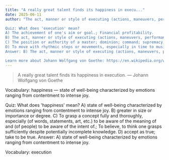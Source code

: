 ```yaml
---
title: "A really great talent finds its happiness in execu..."
date: 2025-06-11
author: "The act, manner or style of executing (actions, maneuvers, performances).

Quiz: What does 'execution' mean?
A) The achievement of one's aim or goal.; Financial profitability.
B) The act, manner or style of executing (actions, maneuvers, performances).
C) The position or authority of a master; dominion; command; supremacy; superiority.; Superiority in war or competition; victory; triumph; preeminence.
D) To move with rhythmic steps or movements, especially in time to music.; To leap or move lightly and rapidly.
Answer: B) The act, manner or style of executing (actions, maneuvers, performances).

Learn more about Johann Wolfgang von Goethe: https://en.wikipedia.org/wiki/Johann_Wolfgang_von_Goethe"
---
```


> A really great talent finds its happiness in execution. — Johann Wolfgang von Goethe

Vocabulary: happiness — state of well-being characterized by emotions ranging from contentment to intense joy.

Quiz: What does 'happiness' mean?
A) state of well-being characterized by emotions ranging from contentment to intense joy.
B) greater in size or importance or degree.
C) To grasp a concept fully and thoroughly, especially (of words, statements, art, etc.) to be aware of the meaning of and (of people) to be aware of the intent of.; To believe, to think one grasps sufficiently despite potentially incomplete knowledge.
D) accept as true; take to be true.
Answer: A) state of well-being characterized by emotions ranging from contentment to intense joy.

Vocabulary: execution
